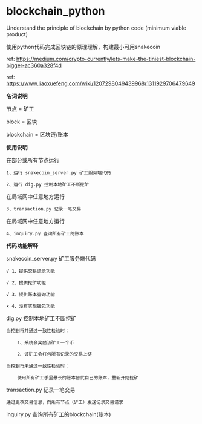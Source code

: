 # blockchain_python
Understand the principle of blockchain by python code (minimum viable product)

使用python代码完成区块链的原理理解，构建最小可用snakecoin

ref: https://medium.com/crypto-currently/lets-make-the-tiniest-blockchain-bigger-ac360a328f4d

ref: https://www.liaoxuefeng.com/wiki/1207298049439968/1311929706479649


**名词说明**

节点 = 矿工

block = 区块

blockchain = 区块链/账本

**使用说明**

在部分或所有节点运行

    1、运行 snakecoin_server.py 矿工服务端代码
    
    2、运行 dig.py 控制本地矿工不断挖矿
    
在局域网中任意地方运行

    3、transaction.py 记录一笔交易
    
在局域网中任意地方运行

    4、inquiry.py 查询所有矿工的账本

**代码功能解释**

snakecoin_server.py 矿工服务端代码

    √ 1、提供交易记录功能

    √ 2、提供挖矿功能

    √ 3、提供账本查询功能

    × 4、没有实现钱包功能

dig.py 控制本地矿工不断挖矿

    当挖到币并通过一致性检验时：

        1、系统会奖励该矿工一个币
    
        2、该矿工会打包所有记录的交易上链
    
    当挖到币未通过一致性检验时：

        使用所有矿工手里最长的账本替代自己的账本，重新开始挖矿

transaction.py 记录一笔交易

    通过更改交易信息，向所有节点（矿工）发送记录交易请求

inquiry.py  查询所有矿工的blockchain(账本)
